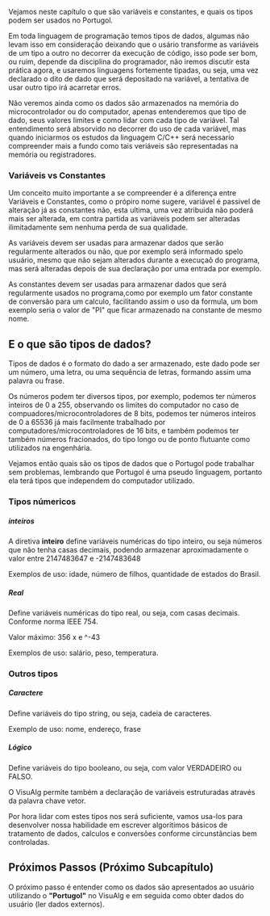 Vejamos neste capítulo o que são variáveis e constantes, e quais os tipos podem ser usados no Portugol.

Em toda linguagem de programação temos tipos de dados, algumas não levam isso em consideração deixando que o usário transforme as variáveis de um tipo a outro no decorrer da execução de código, isso pode ser bom, ou ruim, depende da disciplina do programador, não iremos discutir esta prática agora, e usaremos linguagens fortemente tipadas, ou seja, uma vez declarado o dito de dado que será depositado na variável, a tentativa de usar outro tipo irá acarretar erros.

Não veremos ainda como os dados são armazenados na memória do microcontrolador ou do computador, apenas entenderemos que tipo de dado, seus valores limites e como lidar com cada tipo de variável. Tal entendimento será absorvido no decorrer do uso de cada variável, mas quando iniciarmos os estudos da linguagem C/C++ será necessarío compreender mais a fundo como tais veriáveis são representadas na memória ou registradores.

### Variáveis vs Constantes
Um conceito muito importante a se compreender é a diferença entre Variáveis e Constantes, como o própiro nome sugere, variável é passivel de alteração já as constantes não, esta ultima, uma vez atribuida não poderá mais ser alterada, em contra partida as variáveis podem ser alteradas ilimitadamente sem nenhuma perda de sua qualidade.

As variáveis devem ser usadas para armazenar dados que serão regularmente alterados ou não, que por exemplo será informado spelo usuário, mesmo que não sejam alterados durante a execuçaõ do programa, mas será alteradas depois de sua declaração por uma entrada por exemplo.

As constantes devem ser usadas para armazenar dados que será regularmente usados no programa,como por exemplo um fator constante de conversão para um calculo, facilitando assim o uso da formula, um bom exemplo seria o valor de "PI" que ficar armazenado na constante de mesmo nome.

## E o que são tipos de dados?

Tipos de dados é o formato do dado a ser armazenado, este dado pode ser um número, uma letra, ou uma sequência de letras, formando assim uma palavra ou frase.

Os números podem ter diversos tipos, por exemplo, podemos ter números inteiros de 0 a 255, observando os limites do computador no caso de compuadores/microcontroladores de 8 bits, podemos ter números inteiros de 0 a 65536 já mais facilmente trabalhado por computadores/microcontroladores de 16 bits, e também podemos ter também números fracionados, do tipo longo ou de ponto flutuante como utilizados na engenhária.

Vejamos então quais são os tipos de dados que o Portugol pode trabalhar sem problemas, lembrando que Portugol é uma pseudo linguagem, portanto ela terá tipos que independem do computador utilizado.

### Tipos númericos
##### inteiros
A diretiva **inteiro** define variáveis numéricas do tipo inteiro, ou seja números que não tenha casas decimais, podendo armazenar aproximadamente o valor entre 2147483647 e -2147483648

Exemplos de uso: idade, número de filhos, quantidade de estados do Brasil.

##### Real
Define variáveis numéricas do tipo real, ou seja, com casas decimais. Conforme norma IEEE 754.

Valor máximo: 356 x e ^-43

Exemplos de uso: salário, peso, temperatura.

### Outros tipos
##### Caractere
Define variáveis do tipo string, ou seja, cadeia de caracteres.

Exemplo de uso: nome, endereço, frase

##### Lógico
Define variáveis do tipo booleano, ou seja, com valor VERDADEIRO ou FALSO.


O VisuAlg permite também a declaração de variáveis estruturadas através da palavra chave vetor.

Por hora lidar com estes tipos nos será suficiente, vamos usa-los para desenvolver nossa habilidade em escrever algoritimos básicos de tratamento de dados, calculos e conversões conforme circunstãncias bem controladas.

## Próximos Passos (Próximo Subcapítulo)
O próximo passo é entender como os dados são apresentados ao usuário utilizando o **"Portugol"** no VisuAlg e em seguida como obter dados do usuário (ler dados externos).
